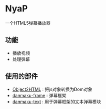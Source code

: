 NyaP
====
一个HTML5弹幕播放器

## 功能
* 播放视频
* 处理弹幕

## 使用的部件
* [Object2HTML](https://coding.net/u/luojia/p/Object2HTML/git) : 把js对象转换为Dom对象
* [danmaku-frame](https://coding.net/u/luojia/p/danmaku-frame/git) : 弹幕框架
* [danmaku-text](https://coding.net/u/luojia/p/danmaku-text/git) : 用于弹幕框架的文本弹幕模块